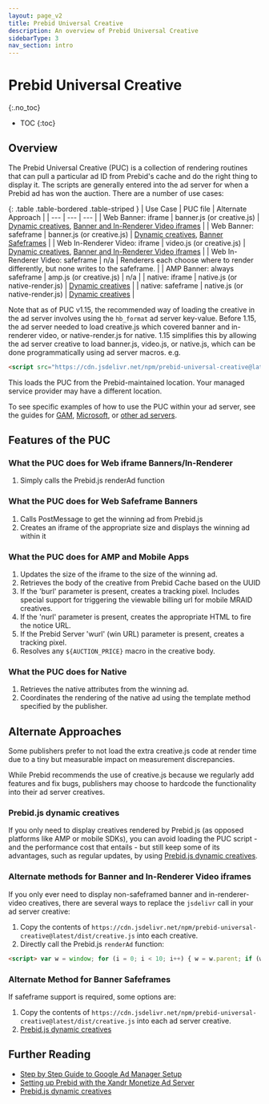 ```yaml
---
layout: page_v2
title: Prebid Universal Creative
description: An overview of Prebid Universal Creative
sidebarType: 3
nav_section: intro
---
```


<div class="bs-docs-section" markdown="1">

# Prebid Universal Creative
{:.no_toc}

- TOC
{:toc}

## Overview

The Prebid Universal Creative (PUC) is a collection of rendering routines
that can pull a particular ad ID from Prebid's cache and do the right
thing to display it. The scripts are generally entered into the ad server for
when a Prebid ad has won the auction. There are a number of use cases:

{: .table .table-bordered .table-striped }
| Use Case | PUC file | Alternate Approach |
| --- | --- | --- |
| Web Banner: iframe | banner.js (or creative.js) | [Dynamic creatives](#alt-dyn), [Banner and In-Renderer Video iframes](#alt-iframes) |
| Web Banner: safeframe | banner.js (or creative.js) | [Dynamic creatives](#alt-dyn), [Banner Safeframes](#alt-safeframes) |
| Web In-Renderer Video: iframe | video.js (or creative.js) | [Dynamic creatives](#alt-dyn), [Banner and In-Renderer Video iframes](#alt-iframes) |
| Web In-Renderer Video: safeframe | n/a | Renderers each choose where to render differently, but none writes to the safeframe. |
| AMP Banner: always safeframe | amp.js (or creative.js) | n/a |
| native: iframe | native.js (or native-render.js) | [Dynamic creatives](#alt-dyn) |
| native: safeframe | native.js (or native-render.js) | [Dynamic creatives](#alt-dyn) |

Note that as of PUC v1.15, the recommended way of loading the creative
in the ad server involves using the `hb_format` ad server key-value. Before 1.15, the ad server needed to load creative.js which covered banner and in-renderer video, or native-render.js for native. 1.15 simplifies this
by allowing the ad server creative to load banner.js, video.js, or native.js, which can be done programmatically using ad server macros. e.g.

```html
<script src="https://cdn.jsdelivr.net/npm/prebid-universal-creative@latest/dist/%%PATTERN:hb_format%%.js"></script>
```

This loads the PUC from the Prebid-maintained location. Your managed
service provider may have a different location.

To see specific examples of how to use the PUC within your ad server, see the guides for [GAM](/adops/gam-creative-banner-sbs.html), [Microsoft](/adops/setting-up-prebid-with-the-appnexus-ad-server.html), or [other ad servers](/adops/adops-general-sbs.html).

## Features of the PUC

### What the PUC does for Web iframe Banners/In-Renderer

1. Simply calls the Prebid.js renderAd function

### What the PUC does for Web Safeframe Banners

1. Calls PostMessage to get the winning ad from Prebid.js
1. Creates an iframe of the appropriate size and displays the winning ad within it

### What the PUC does for AMP and Mobile Apps

1. Updates the size of the iframe to the size of the winning ad.
1. Retrieves the body of the creative from Prebid Cache based on the UUID
1. If the 'burl' parameter is present, creates a tracking pixel. Includes special support for triggering the viewable billing url for mobile MRAID creatives.
1. If the 'nurl' parameter is present, creates the appropriate HTML to fire the notice URL.
1. If the Prebid Server 'wurl' (win URL) parameter is present, creates a tracking pixel.
1. Resolves any `${AUCTION_PRICE}` macro in the creative body.

### What the PUC does for Native

1. Retrieves the native attributes from the winning ad.
1. Coordinates the rendering of the native ad using the template method specified by the publisher.

## Alternate Approaches

Some publishers prefer to not load the extra creative.js code at render time
due to a tiny but measurable impact on measurement discrepancies.

While Prebid recommends the use of creative.js because we regularly add
features and fix bugs, publishers may choose to hardcode the functionality
into their ad server creatives.

<a name="alt-dyn"></a>

### Prebid.js dynamic creatives

If you only need to display creatives rendered by Prebid.js (as opposed platforms like AMP or mobile SDKs), 
you can avoid loading the PUC script - and the performance cost that entails - but still keep some of its advantages, such as regular updates,
by using [Prebid.js dynamic creatives](/adops/js-dynamic-creative.html). 

<a name="alt-iframes"></a>

### Alternate methods for Banner and In-Renderer Video iframes

If you only ever need to display non-safeframed banner and in-renderer-video creatives, there are several ways to replace the `jsdelivr` call in your ad server creative:

1. Copy the contents of `https://cdn.jsdelivr.net/npm/prebid-universal-creative@latest/dist/creative.js` into each creative.
1. Directly call the Prebid.js `renderAd` function:

```html
<script> var w = window; for (i = 0; i < 10; i++) { w = w.parent; if (w.pbjs) { try { w.pbjs.renderAd(document, '%%PATTERN:hb_adid%%'); break; } catch (e) { continue; } } } </script>
```

<a name="alt-safeframes"></a>

### Alternate Method for Banner Safeframes

If safeframe support is required, some options are:

1. Copy the contents of `https://cdn.jsdelivr.net/npm/prebid-universal-creative@latest/dist/creative.js` into each ad server creative.
2. [Prebid.js dynamic creatives](/adops/js-dynamic-creative.html)

## Further Reading

- [Step by Step Guide to Google Ad Manager Setup](/adops/step-by-step.html)
- [Setting up Prebid with the Xandr Monetize Ad Server](/adops/setting-up-prebid-with-the-appnexus-ad-server.html)
- [Prebid.js dynamic creatives](/adops/js-dynamic-creative.html)
